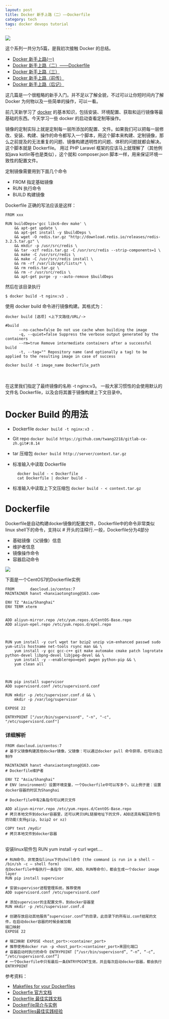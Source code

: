 ```yaml
---
layout: post
title: Docker 新手上路（二）——Dockerfile
category: tech
tags: docker devops tutorial
---
```

![](https://cdn.kelu.org/blog/tags/docker.jpg)

这个系列一共分为5篇，是我初次接触 Docker 的总结。

* [Docker 新手上路(一)](/tech/2017/01/15/docker-beginner.html)
* [Docker 新手上路（二）——Dockerfile](/tech/2017/01/18/docker-beginner-2.html)
* [Docker 新手上路（三）](/tech/2017/01/19/docker-beginner-3.html)
* [Docker 新手上路（前传）](/tech/2017/01/20/docker-beginner-prescript.html)
* [Docker 新手上路（后记）](/tech/2017/01/21/docker-beginner-postscript.html)

这几篇是一个很粗略的新手入门。并不足以了解全貌，不过可以让你短时间内了解 Docker 为何物以及一些简单的操作，可以一看。

前几天新学习了 [docker][docker_gitbook] 的基本知识，包括安装、环境配置、获取和运行镜像等最基础的东西。今天学习一些 docker 的启动查看定制等操作。

镜像的定制实际上就是定制每一层所添加的配置、文件。如果我们可以把每一层修改、安装、构建、操作的命令都写入一个脚本，用这个脚本来构建、定制镜像，那么之前提及的无法重复的问题、镜像构建透明性的问题、体积的问题就都会解决。这个脚本就是 Dockerfile。
用过 PHP Laravel 框架的应该马上就理解了（其他例如java kotlin等也是类似），这个就和 composer.json 脚本一样，用来保证环境一致性的配置文件。

定制镜像需要用到下面几个命令

* FROM 指定基础镜像
* RUN 执行命令
* BUILD 构建镜像

Dockerfile 正确的写法应该是这样：

    FROM xxx
    
    RUN buildDeps='gcc libc6-dev make' \
        && apt-get update \
        && apt-get install -y $buildDeps \
        && wget -O redis.tar.gz "http://download.redis.io/releases/redis-3.2.5.tar.gz" \
        && mkdir -p /usr/src/redis \
        && tar -xzf redis.tar.gz -C /usr/src/redis --strip-components=1 \
        && make -C /usr/src/redis \
        && make -C /usr/src/redis install \
        && rm -rf /var/lib/apt/lists/* \
        && rm redis.tar.gz \
        && rm -r /usr/src/redis \
        && apt-get purge -y --auto-remove $buildDeps

然后在该目录执行

    $ docker build -t nginx:v3 .

使用 docker build 命令进行镜像构建。其格式为：
    
    docker build [选项] <上下文路径/URL/->
    
    #build
          --no-cache=false Do not use cache when building the image
          -q, --quiet=false Suppress the verbose output generated by the containers
          --rm=true Remove intermediate containers after a successful build
          -t, --tag="" Repository name (and optionally a tag) to be applied to the resulting image in case of success
          
    docker build -t image_name Dockerfile_path


​    
​    
在这里我们指定了最终镜像的名称 -t nginx:v3。
一般大家习惯性的会使用默认的文件名 Dockerfile，以及会将其置于镜像构建上下文目录中。

# Docker Build 的用法

* Dockerfile  `docker build -t nginx:v3 .`
* Git repo    `docker build https://github.com/twang2218/gitlab-ce-zh.git#:8.14`
* tar 压缩包  `docker build http://server/context.tar.gz`
* 标准输入中读取 Dockerfile

        docker build - < Dockerfile
        cat Dockerfile | docker build -

* 标准输入中读取上下文压缩包 `docker build - < context.tar.gz`

# Dockerfile

Dockerfile是自动构建docker镜像的配置文件，Dockerfile中的命令非常类似linux shell下的命令，支持以 # 开头的注释行.一般，Dockerfile分为4部分

* 基础镜像（父镜像）信息
* 维护者信息
* 镜像操作命令
* 容器启动命令

![](https://cdn.kelu.org/blog/2017/01/Docker-commoand.jpg)

下面是一个CentOS7的Dockerfile实例

    FROM       daocloud.io/centos:7
    MAINTAINER hanxt <hanxiaotongtong@163.com>
    
    ENV TZ "Asia/Shanghai"
    ENV TERM xterm


    ADD aliyun-mirror.repo /etc/yum.repos.d/CentOS-Base.repo
    ADD aliyun-epel.repo /etc/yum.repos.d/epel.repo



    RUN yum install -y curl wget tar bzip2 unzip vim-enhanced passwd sudo yum-utils hostname net-tools rsync man && \
        yum install -y gcc gcc-c++ git make automake cmake patch logrotate python-devel libpng-devel libjpeg-devel && \
        yum install -y --enablerepo=epel pwgen python-pip && \
        yum clean all



    RUN pip install supervisor
    ADD supervisord.conf /etc/supervisord.conf
    
    RUN mkdir -p /etc/supervisor.conf.d && \
        mkdir -p /var/log/supervisor
    
    EXPOSE 22
    
    ENTRYPOINT ["/usr/bin/supervisord", "-n", "-c", "/etc/supervisord.conf"]

### 详细解析

    FROM daocloud.io/centos:7
    # 基于父镜像构建其他docker镜像，父镜像：可以通过docker pull 命令获得，也可以自己制作
    
    MAINTAINER hanxt <hanxiaotongtong@163.com>
    # Dockerfile维护者
    
    ENV TZ "Asia/Shanghai"
    # ENV（environment）设置环境变量，一个Dockerfile中可以写多个。以上例子是：设置docker容器的时区为Shanghai
    
    # Dockerfile中有2条指令可以拷贝文件
    
    ADD aliyun-mirror.repo /etc/yum.repos.d/CentOS-Base.repo
    # 拷贝本地文件到docker容器里，还可以拷贝URL链接地址下的文件，ADD还具有解压软件包的功能(支持gzip, bzip2 or xz)
    
    COPY test /mydir
    # 拷贝本地文件到docker容器


​    
    安装linux软件包
    RUN yum install -y curl wget....
    
    # RUN命令，非常类似linux下的shell命令 (the command is run in a shell – /bin/sh -c – shell form)
    在Dockerfile中每执行一条指令（ENV、ADD、RUN等命令），都会生成一个docker image layer
    RUN pip install supervisor
    
    # 安装supervisor进程管理系统，推荐使用
    ADD supervisord.conf /etc/supervisord.conf
    
    # 添加supervisor的主配置文件，到docker容器里
    RUN mkdir -p /etc/supervisor.conf.d
    
    # 创建存放启动其他服务”supervisor.conf”的目录，此目录下的所有以.conf结尾的文件，在启动docker容器的时候会被加载
    端口映射
    EXPOSE 22
    
    # 端口映射 EXPOSE <host_port>:<container_port>
    # 推荐使用docker run -p <host_port>:<container_port>来固化端口
    # 容器启动时执行的命令 ENTRYPOINT [“/usr/bin/supervisord”, “-n”, “-c”, “/etc/supervisord.conf”]
    # 一个Dockerfile中只有最后一条ENTRYPOINT生效，并且每次启动docker容器，都会执行ENTRYPOINT

参考资料：

* [Makefiles for your Dockerfiles](http://jmkhael.io/makefiles-for-your-dockerfiles/)
* [Dockerfie 官方文档](https://docs.docker.com/engine/reference/builder/)
* [Dockerfile 最佳实践文档](https://docs.docker.com/engine/userguide/eng-image/dockerfile_best-practices/)
* [DockerFile简介与实例](http://www.zimug.com/308.html)
* [Dockerfiles最佳实践经验](http://www.zioer.org/2016/05/29/docker-engine-Best-practices-Dockerfiles/)

[docker_gitbook]: https://www.gitbook.com/book/yeasy/docker_practice
[select_a_docker_storage_driver]: https://www.centos.bz/2016/12/select-a-docker-storage-driver
[docker_hub]: https://hub.docker.com
[docker_store]: https://store.docker.com
[huodongjia]: http://www.huodongjia.com/it/
